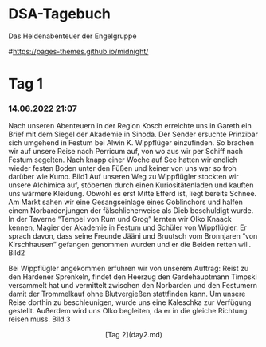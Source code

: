 # DSA-Tagebuch
Das Heldenabenteuer der Engelgruppe

#https://pages-themes.github.io/midnight/

# Tag 1 
### 14.06.2022 21:07

Nach unseren Abenteuern in der Region Kosch erreichte uns in Gareth ein Brief mit dem Siegel der Akademie in Sinoda. Der Sender ersuchte Prinzibar sich umgehend in Festum bei Alwin K. Wippflüger einzufinden. So brachen wir auf unsere Reise nach Perricum auf, von wo aus wir per Schiff nach Festum segelten. Nach knapp einer Woche auf See hatten wir endlich wieder festen Boden unter den Füßen und keiner von uns war so froh darüber wie Kumo.
Bild1 
Auf unseren Weg zu Wippflügler stockten wir unsere Alchimica auf, stöberten durch einen Kuriositätenladen und kauften uns wärmere Kleidung. Obwohl es erst Mitte Efferd ist, liegt bereits Schnee. Am Markt sahen wir eine Gesangseinlage eines Goblinchors und halfen einem Norbardenjungen der fälschlicherweise als Dieb beschuldigt wurde. In der Taverne “Tempel von Rum und Grog” lernten wir Olko Knaack kennen, Magier der Akademie in Festum und Schüler von Wippflügler. Er sprach davon, dass seine Freunde Jääni und Bruutsch vom Bronnjaren “von Kirschhausen” gefangen genommen wurden und er die Beiden retten will.
Bild2
 
Bei Wippflügler angekommen erfuhren wir von unserem Auftrag: Reist zu den Hardener Sprenkeln, findet den Heerzug den Gardehauptmann Timpski versammelt hat und vermittelt zwischen den Norbarden und den Festumern damit der Trommelkauf ohne Blutvergießen stattfinden kann. Um unsere Reise dorthin zu beschleunigen, wurde uns eine Kaleschka zur Verfügung gestellt. Außerdem wird uns Olko begleiten, da er in die gleiche Richtung reisen muss.
Bild 3

<p style="text-align: center;">
[Tag 2](day2.md)<br>
</p>

